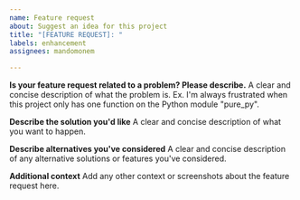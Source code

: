 ```yaml
---
name: Feature request
about: Suggest an idea for this project
title: "[FEATURE REQUEST]: "
labels: enhancement
assignees: mandomonem

---
```


**Is your feature request related to a problem? Please describe.**
A clear and concise description of what the problem is. Ex. I'm always frustrated when this project only has one function on the Python module "pure_py".

**Describe the solution you'd like**
A clear and concise description of what you want to happen.

**Describe alternatives you've considered**
A clear and concise description of any alternative solutions or features you've considered.

**Additional context**
Add any other context or screenshots about the feature request here.
